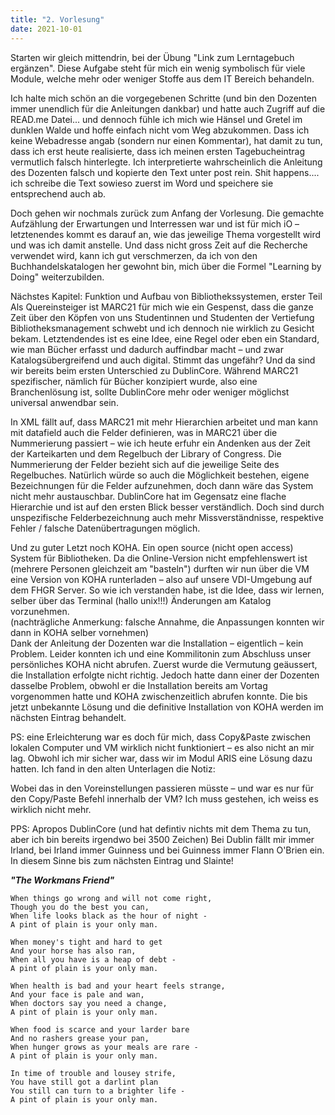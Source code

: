 ```yaml
---
title: "2. Vorlesung"
date: 2021-10-01
---
```



Starten wir gleich mittendrin, bei der Übung "Link zum Lerntagebuch ergänzen". Diese Aufgabe steht für mich ein wenig symbolisch für viele Module, welche mehr oder weniger Stoffe aus dem IT Bereich behandeln.

Ich halte mich schön an die vorgegebenen Schritte (und bin den Dozenten immer unendlich für die Anleitungen dankbar) und hatte auch Zugriff auf die READ.me Datei... und dennoch fühle ich mich wie Hänsel und Gretel im dunklen Walde und hoffe einfach nicht vom Weg abzukommen. Dass ich keine Webadresse angab (sondern nur einen Kommentar), hat damit zu tun, dass ich erst heute realisierte, dass ich meinen ersten Tagebucheintrag vermutlich falsch hinterlegte. Ich interpretierte wahrscheinlich die Anleitung des Dozenten falsch und kopierte den Text unter post rein. Shit happens.... ich schreibe die Text sowieso zuerst im Word und speichere sie entsprechend auch ab. 

Doch gehen wir nochmals zurück zum Anfang der Vorlesung.
Die gemachte Aufzählung der Erwartungen und Interressen war und ist für mich iO – letztenendes kommt es darauf an, wie das jeweilige Thema vorgestellt wird und was ich damit anstelle. 
Und dass nicht gross Zeit auf die Recherche verwendet wird, kann ich gut verschmerzen, da ich von den Buchhandelskatalogen her gewohnt bin, mich über die Formel "Learning by Doing" weiterzubilden.

Nächstes Kapitel: Funktion und Aufbau von Bibliothekssystemen, erster Teil
Als Quereinsteiger ist MARC21 für mich wie ein Gespenst, dass die ganze Zeit über den Köpfen von uns Studentinnen und Studenten der Vertiefung Bibliotheksmanagement schwebt und ich dennoch nie wirklich zu Gesicht bekam. Letztendendes ist es eine Idee, eine Regel oder eben ein Standard, wie man Bücher erfasst und dadurch auffindbar macht – und zwar Katalogsübergreifend und auch digital. Stimmt das ungefähr?
Und da sind wir bereits beim ersten Unterschied zu DublinCore. Während MARC21 spezifischer, nämlich für Bücher konzipiert wurde, also eine Branchenlösung ist, sollte DublinCore mehr oder weniger möglichst universal anwendbar sein.

In XML fällt auf, dass MARC21 mit mehr Hierarchien arbeitet und man kann mit datafield auch die Felder definieren, was in MARC21 über die Nummerierung passiert – wie ich heute erfuhr ein Andenken aus der Zeit der Karteikarten und dem Regelbuch der Library of Congress. Die Nummerierung der Felder bezieht sich auf die jeweilige Seite des Regelbuches. 
Natürlich würde so auch die Möglichkeit bestehen, eigene Bezeichnungen für die Felder aufzunehmen, doch dann wäre das System nicht mehr austauschbar. DublinCore hat im Gegensatz eine flache Hierarchie und ist auf den ersten Blick besser verständlich. Doch sind durch unspezifische Felderbezeichnung auch mehr Missverständnisse, respektive Fehler / falsche Datenübertragungen möglich.

Und zu guter Letzt noch KOHA.
Ein open source (nicht open access) System für Bibliotheken. Da die Online-Version nicht empfehlenswert ist (mehrere Personen gleichzeit am "basteln") durften wir nun über die VM eine Version von KOHA runterladen – also auf unsere VDI-Umgebung auf dem FHGR Server. So wie ich verstanden habe, ist die Idee, dass wir lernen, selber über das Terminal (hallo unix!!!) Änderungen am Katalog vorzunehmen.   
(nachträgliche Anmerkung: falsche Annahme, die Anpassungen konnten wir dann in KOHA selber vornehmen)   
Dank der Anleitung der Dozenten war die Installation – eigentlich – kein Problem. Leider konnten ich und eine Kommilitonin zum Abschluss unser persönliches KOHA nicht abrufen. Zuerst wurde die Vermutung geäussert, die Installation erfolgte nicht richtig. Jedoch hatte dann einer der Dozenten dasselbe Problem, obwohl er die Installation bereits am Vortag vorgenommen hatte und KOHA zwischenzeitlich abrufen konnte.
Die bis jetzt unbekannte Lösung und die definitive Installation von KOHA werden im nächsten Eintrag behandelt.

PS: eine Erleichterung war es doch für mich, dass Copy&Paste zwischen lokalen Computer und VM wirklich nicht funktioniert – es also nicht an mir lag. 
Obwohl ich mir sicher war, dass wir im Modul ARIS eine Lösung dazu hatten. Ich fand in den alten Unterlagen die Notiz:
  
Wobei das in den Voreinstellungen passieren müsste – und war es nur für den Copy/Paste Befehl innerhalb der VM? Ich muss gestehen, ich weiss es wirklich nicht mehr.

PPS: Apropos DublinCore (und hat defintiv nichts mit dem Thema zu tun, aber ich bin bereits irgendwo bei 3500 Zeichen)
Bei Dublin fällt mir immer Irland, bei Irland immer Guinness und bei Guinness immer Flann O'Brien ein. In diesem Sinne bis zum nächsten Eintrag und Slainte!

 
***"The Workmans Friend"***

    When things go wrong and will not come right,
    Though you do the best you can,
    When life looks black as the hour of night -
    A pint of plain is your only man.

    When money's tight and hard to get
    And your horse has also ran,
    When all you have is a heap of debt -
    A pint of plain is your only man.

    When health is bad and your heart feels strange,
    And your face is pale and wan,
    When doctors say you need a change,
    A pint of plain is your only man.

    When food is scarce and your larder bare
    And no rashers grease your pan,
    When hunger grows as your meals are rare -
    A pint of plain is your only man.

    In time of trouble and lousey strife,
    You have still got a darlint plan
    You still can turn to a brighter life -
    A pint of plain is your only man.
